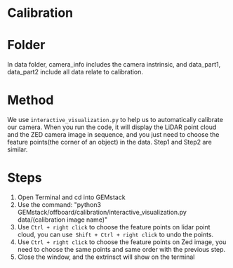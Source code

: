 Calibration
==============================================================================================================================
Folder 
===============================================================================================================================
In data folder, camera_info includes the camera instrinsic, and data_part1, data_part2 include all data relate to calibration.

Method
===================
We use `interactive_visualization.py` to help us to automatically calibrate our camera. When you run the code, it will display the LiDAR point cloud and the ZED camera image in sequence, and you just need to choose the feature points(the corner of an object) in the data. Step1 and Step2 are similar.

Steps
====================
1. Open Terminal and cd into GEMstack
2. Use the command: "python3 GEMstack/offboard/calibration/interactive_visualization.py data/(calibration image name)"
3. Use `Ctrl + right click` to choose the feature points on lidar point cloud, you can use` Shift + Ctrl + right click` to undo the points.
4. Use `Ctrl + right click` to choose the feature points on Zed image, you need to choose the same points and same order with the previous step.
5. Close the window, and the extrinsct will show on the terminal
